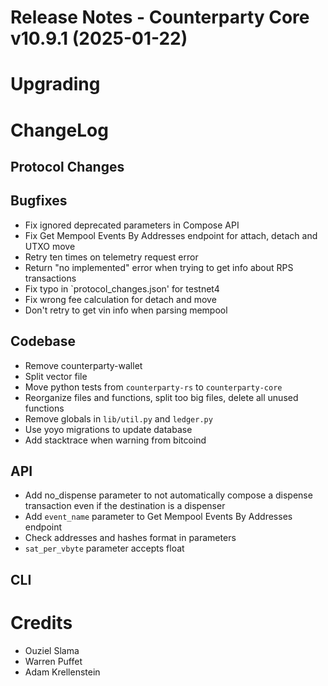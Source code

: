 # Release Notes - Counterparty Core v10.9.1 (2025-01-22)

# Upgrading


# ChangeLog

## Protocol Changes

## Bugfixes

- Fix ignored deprecated parameters in Compose API
- Fix Get Mempool Events By Addresses endpoint for attach, detach and UTXO move
- Retry ten times on telemetry request error
- Return "no implemented" error when trying to get info about RPS transactions
- Fix typo in `protocol_changes.json' for testnet4
- Fix wrong fee calculation for detach and move
- Don't retry to get vin info when parsing mempool

## Codebase

- Remove counterparty-wallet
- Split vector file
- Move python tests from `counterparty-rs` to `counterparty-core`
- Reorganize files and functions, split too big files, delete all unused functions
- Remove globals in `lib/util.py` and `ledger.py`
- Use yoyo migrations to update database
- Add stacktrace when warning from bitcoind

## API

- Add no_dispense parameter to not automatically compose a dispense transaction even if the destination is a dispenser
- Add `event_name` parameter to Get Mempool Events By Addresses endpoint
- Check addresses and hashes format in parameters
- `sat_per_vbyte` parameter accepts float

## CLI


# Credits

- Ouziel Slama
- Warren Puffet
- Adam Krellenstein
